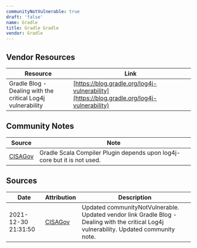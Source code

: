 ```yaml
---
communityNotVulnerable: true
draft: 'false'
name: Gradle
title: Gradle Gradle
vendor: Gradle
---
```


## Vendor Resources
| Resource | Link |
| --- | --- |
| Gradle Blog - Dealing with the critical Log4j vulnerability | [https://blog.gradle.org/log4j-vulnerability](https://blog.gradle.org/log4j-vulnerability) |


## Community Notes
| Source | Note |
| --- | --- |
| [CISAGov](https://raw.githubusercontent.com/cisagov/log4j-affected-db/develop/README.md) | Gradle Scala Compiler Plugin depends upon log4j-core but it is not used. |

## Sources
| Date | Attribution | Description |
| --- | --- | --- |
| 2021-12-30 21:31:50 | [CISAGov](https://raw.githubusercontent.com/cisagov/log4j-affected-db/develop/README.md) | Updated communityNotVulnerable. Updated vendor link Gradle Blog - Dealing with the critical Log4j vulnerability. Updated community note.  |
